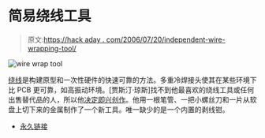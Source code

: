 # 简易绕线工具

> 原文:[https://hack aday . com/2006/07/20/independent-wire-wrapping-tool/](https://hackaday.com/2006/07/20/improvised-wire-wrapping-tool/)

![wire wrap tool](../Images/1e78d4edeac1f8666707606088a56844.png)

[绕线](http://en.wikipedia.org/wiki/Wire_wrap)是构建原型和一次性硬件的快速可靠的方法。多重冷焊接头使其在某些环境下比 PCB 更可靠，如高振动环境。[贾斯汀·琼斯]找不到他最喜欢的绕线工具或任何出售替代品的人，所以他[决定即兴创作](http://www.toozy.com/wraphack/wraphack.html)。他用一根笔管、一把小螺丝刀和一片从软盘上切下来的金属制作了一个新工具。唯一缺少的是一个内置的剥线钳。

*   [永久链接](http://www.toozy.com/wraphack/wraphack.html)